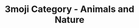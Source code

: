 ---
layout: category_animals&nature
title: 3moji Category - Animals and Nature
permalink: Animals&Nature.html
emoji: speech_balloon
---